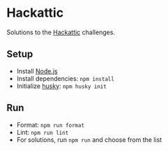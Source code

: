 # Hackattic

Solutions to the [Hackattic](https://hackattic.com/) challenges.

## Setup

- Install [Node.js](https://nodejs.org/en)
- Install dependencies: `npm install`
- Initialize [husky](https://typicode.github.io/husky/): `npm husky init`

## Run

- Format: `npm run format`
- Lint: `npm run lint`
- For solutions, run `npm run` and choose from the list
